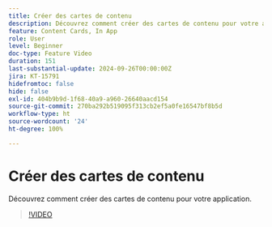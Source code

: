 ```yaml
---
title: Créer des cartes de contenu
description: Découvrez comment créer des cartes de contenu pour votre application.
feature: Content Cards, In App
role: User
level: Beginner
doc-type: Feature Video
duration: 151
last-substantial-update: 2024-09-26T00:00:00Z
jira: KT-15791
hidefromtoc: false
hide: false
exl-id: 404b9b9d-1f68-40a9-a960-26640aacd154
source-git-commit: 270ba292b519095f313cb2ef5a0fe16547bf8b5d
workflow-type: ht
source-wordcount: '24'
ht-degree: 100%

---
```


# Créer des cartes de contenu

Découvrez comment créer des cartes de contenu pour votre application.

>[!VIDEO](https://video.tv.adobe.com/v/3434785/?learn=on&captions=fre_fr)
